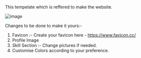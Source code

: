 This tempelate which is reffered to make the website.

![image](https://user-images.githubusercontent.com/106369419/212465163-9e126733-4494-4872-9b29-8987ba578274.png)

Changes to be done to make it yours:-
  1. Favicon :- Create your favicon here - https://www.favicon.cc/
  2. Profile Image
  3. Skill Section :- Change pictures if needed.
  4. Customise Colors according to your preference.
